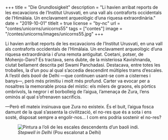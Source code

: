 +++
title = "Die Grundlosigkeit"
description = "Li havien arribat reports de les excavacions de l’Institut Urusvati, en una vall als contraforts occidentals de l’Himàlaia. Un enclavament arqueològic d’una riquesa extraordinària."
date = "2019-10-01"
titleIt = true
license = "by-nc"
url = "contes/unicorns/unicorns55"
tags = ["contes"]
image = "/contes/unicorns/images/unicorns55.jpg"
+++

Li havien arribat reports de les excavacions de l’Institut Urusvati, en una vall als contraforts occidentals de l’Himàlaia. Un enclavament arqueològic d’una riquesa extraordinària i d’una remota antiguitat. Coetani, potser, de Mohenjo-Daro? Es tractava, sens dubte, de la misteriosa Kavishnanda, ciutat bellament descrita pel Swami Panchadasi. Destacava, entre totes les troballes, la d’un pou al qual s’accedia descendint múltiples trams d’escales. A l’estil dels *baoli* de Delhi —que continuen usant-se com a cisternes i banys—, però més primitiu i molt més profund. Carter va evocar per a nosaltres la memorable prosa del místic: els milers de graons, els pòrtics ombrívols, la negror i el borbolleig de l’aigua, l’amenaça de Zura, l’ens ominós al qual s’ofrenaven sacrificis.

—Però ell mateix insinuava que Zura no existeix. És el buit, l’aigua fosca damunt de la qual s’assenta la civilització, el no-res que és a sota i ens sosté, disposat sempre a engolir-nos… I com ens podria sostenir el no-res?

<figure class="illustration"><img src="/contes/unicorns/images/unicorns55.jpg" alt="Pintura a l’oli de les escales descendents d’un baoli indi."><figcaption><em>Stepwell in Delhi</em> (Pou escalonat a Delhi)</figcaption></figure>

